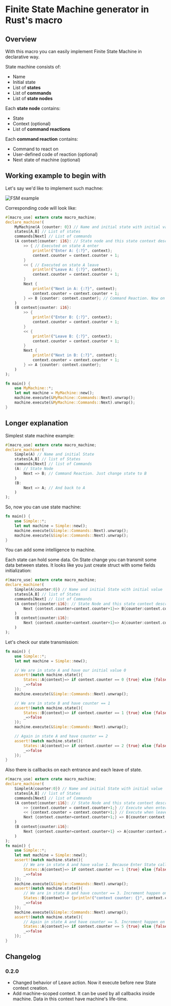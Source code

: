 # Finite State Machine generator in Rust's macro

## Overview

With this macro you can easily implement Finite State Machine in declarative way.

State machine consists of:

* Name
* Initial state
* List of **states**
* List of **commands**
* List of **state nodes**

Each **state node** contains:

* State
* Context (optional)
* List of **command reactions**

Each **command reaction** contains:

* Command to react on
* User-defined code of reaction (optional)
* Next state of machine (optional)

## Working example to begin with

Let's say we'd like to implement such machne:

![FSM example](https://www.plantuml.com/plantuml/png/bPC_QyCm4CLtVOf3GmULu7ODhOaFNEZGBXqwb0ucllm1sGwo0e7Ixzwp8pboQrnbybdtTFSUFxHgRM7iiTBmzFO2T2ggWoOXFjGdBCn-kxEB539OmiFDkYafbNBT76jB1XxXJaeX-BebLdm9W7CjbNgkjuRQLYa9HGlkBnifIas-pUMerwsggg8kqrSwMTXnfSauTNSqKkVXgjnjOa6VWCq7stqv7STNjt3FmG9rFyMPxBzBI9BtOczXqnXmNfF4TtjzRvFt_4wZ5CjyCyB4MTfDp8SOUU2BKmOd4IE_XSWkP77QegEA4LHnXYfUHHN_eOeJLF722Q-YYWDLTDnmbYeEL76EAiPJnO0g3Wpn3rMCfCetDMtySvs2kgAwv8V-0m00 "FSM example")

Corresponding code will look like:

```rust
#[macro_use] extern crate macro_machine;
declare_machine!(
    MyMachine(A {counter: 0}) // Name and initial state with initial value
    states[A,B] // List of states
    commands[Next] // List of commands
    (A context{counter: i16}: // State node and this state context description with name binding
        >> { // Executed on state A enter
            println!("Enter A: {:?}", context);
            context.counter = context.counter + 1;
        }
        << { // Executed on state A leave
            println!("Leave A: {:?}", context);
            context.counter = context.counter + 1;
        }
        Next {
            println!("Next in A: {:?}", context);
            context.counter = context.counter + 1;
        } => B {counter: context.counter}; // Command Reaction. Now on command Next we add 1 to our context. Also we change state to B and init it with our counter value.
    )
    (B context{counter: i16}:
        >> {
            println!("Enter B: {:?}", context);
            context.counter = context.counter + 1;
        }
        << {
            println!("Leave B: {:?}", context);
            context.counter = context.counter + 1;
        }
        Next {
            println!("Next in B: {:?}", context);
            context.counter = context.counter + 1;
        } => A {counter: context.counter};
    )
);

fn main() {
    use MyMachine::*;
    let mut machine = MyMachine::new();
    machine.execute(&MyMachine::Commands::Next).unwrap();
    machine.execute(&MyMachine::Commands::Next).unwrap();
}
```

## Longer explanation

Simplest state machine example:

```rust
#[macro_use] extern crate macro_machine;
declare_machine!(
    Simple(A) // Name and initial State
    states[A,B] // list of States
    commands[Next] // list of Commands
    (A: // State Node
        Next => B; // Command Reaction. Just change state to B
    )
    (B:
        Next => A; // And back to A
    )
);
```

So, now you can use state machine:

```rust
fn main() {
    use Simple::*;
    let mut machine = Simple::new();
    machine.execute(&Simple::Commands::Next).unwrap();
    machine.execute(&Simple::Commands::Next).unwrap();
}
```

You can add some intelligence to machine.

Each state can hold some data. On State change you can transmit some data between states.
It looks like you just create struct with some fields initialization:

```rust
#[macro_use] extern crate macro_machine;
declare_machine!(
    Simple(A{counter:0}) // Name and initial State with initial value
    states[A,B] // list of States
    commands[Next] // list of Commands
    (A context{counter:i16}: // State Node and this state context description with binding name
        Next {context.counter=context.counter+1}=> B{counter:context.counter}; // Command Reaction. Now on command Next we add 1 to our context. Also we change state to B and init it with our x value.
    )
    (B context{counter:i16}:
        Next {context.counter=context.counter+1}=> A{counter:context.counter};
    )
);
```

Let's check our state transmission:

```rust
fn main() {
    use Simple::*;
    let mut machine = Simple::new();

    // We are in state A and have our initial value 0
    assert!(match machine.state(){
        States::A{context}=> if context.counter == 0 {true} else {false},
        _=>false
    });
    machine.execute(&Simple::Commands::Next).unwrap();

    // We are in state B and have counter == 1
    assert!(match machine.state(){
        States::B{context}=> if context.counter == 1 {true} else {false},
        _=>false
    });
    machine.execute(&Simple::Commands::Next).unwrap();

    // Again in state A and have counter == 2
    assert!(match machine.state(){
        States::A{context}=> if context.counter == 2 {true} else {false},
        _=>false
    });
}
```

Also there is callbacks on each entrance and each leave of state.

```rust
#[macro_use] extern crate macro_machine;
declare_machine!(
    Simple(A{counter:0}) // Name and initial State with initial value
    states[A,B] // list of States
    commands[Next] // list of Commands
    (A context{counter:i16}: // State Node and this state context description with binding name
        >> {context.counter = context.counter+1;} // Execute when enter state A
        << {context.counter = context.counter+1;} // Execute when leave state A
        Next {context.counter=context.counter+1;} => B{counter:context.counter}; // Command Reaction. Now on command Next we add 1 to our context. Also we change state to B and init it with our x value.
    )
    (B context{counter:i16}:
        Next {context.counter=context.counter+1} => A{counter:context.counter};
    )
);
fn main() {
    use Simple::*;
    let mut machine = Simple::new();
    assert!(match machine.state(){
        // We are in state A and have value 1. Because Enter State callback executed.
        States::A{context}=> if context.counter == 1 {true} else {false},
        _=>false
    });
    machine.execute(&Simple::Commands::Next).unwrap();
    assert!(match machine.state(){
        // We are in state B and have counter == 3. Increment happen on User Code execution and execution of Leave state callback.
        States::B{context}=> {println!("context counter: {}", context.counter);if context.counter == 3 {true} else {false}},
        _=>false
    });
    machine.execute(&Simple::Commands::Next).unwrap();
    assert!(match machine.state(){
        // Again in state A and have counter == 5. Increment happen on User Code execution and on state A enter.
        States::A{context}=> if context.counter == 5 {true} else {false},
        _=>false
    });
}
```

## Changelog

### 0.2.0

* Changed behavior of Leave action. Now it execute before new State context creation.
* Add machine-scoped context. It can be used by all callbacks inside machine. Data in this context have machine's life-time.

